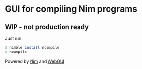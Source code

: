 # GUI for compiling Nim programs

## WIP - not production ready


Just run:
```nim
$ nimble install ncompile
$ ncompile
```

Powered by [Nim](http://nim-lang.org) and [WebGUI](https://juancarlospaco.github.io/webgui)

